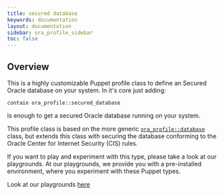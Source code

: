 ```yaml
---
title: secured database
keywords: documentation
layout: documentation
sidebar: ora_profile_sidebar
toc: false
---
```

## Overview

This is a highly customizable Puppet profile class to define an Secured Oracle database on your system. In it's core just adding:

```
contain ora_profile::secured_database
```

Is enough to get a secured Oracle database running on your system.

This profile class is based on the more generic [`ora_profile::database`](./database.html) class, but extends this class with securing the database conforming to the Oracle Center for Internet Security (CIS) rules.




If you want to play and experiment with this type, please take a look at our playgrounds. At our playgrounds, 
we provide you with a pre-installed environment, where you experiment with these Puppet types.

Look at our playgrounds [here](/playgrounds#oracle)


